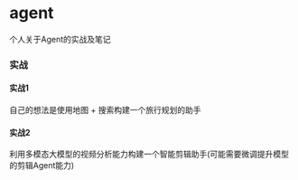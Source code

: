 # agent
个人关于Agent的实战及笔记

### 实战
#### 实战1
自己的想法是使用地图 + 搜索构建一个旅行规划的助手


#### 实战2
利用多模态大模型的视频分析能力构建一个智能剪辑助手(可能需要微调提升模型的剪辑Agent能力)